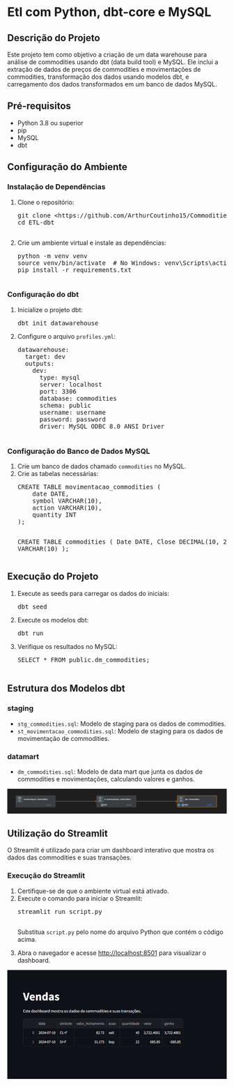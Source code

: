 <h1>Etl com Python, dbt-core e MySQL</h1>
<h2>Descrição do Projeto</h2>
<p>
    Este projeto tem como objetivo a criação de um data warehouse para análise de commodities usando dbt (data build tool) e MySQL. Ele inclui a extração de dados de preços de commodities e movimentações de commodities, transformação dos dados usando modelos dbt, e carregamento dos dados transformados em um banco de dados MySQL.
</p>


<h2>Pré-requisitos</h2>
<ul>
    <li>Python 3.8 ou superior</li>
    <li>pip</li>
    <li>MySQL</li>
    <li>dbt</li>
</ul>

<h2>Configuração do Ambiente</h2>

<h3>Instalação de Dependências</h3>
<ol>
    <li>Clone o repositório:
        <pre>
git clone &lt;https://github.com/ArthurCoutinho15/Commodities-Python-dbt&gt;
cd ETL-dbt
        </pre>
    </li>
    <li>Crie um ambiente virtual e instale as dependências:
        <pre>
python -m venv venv
source venv/bin/activate  # No Windows: venv\Scripts\activate
pip install -r requirements.txt
        </pre>
    </li>
</ol>

<h3>Configuração do dbt</h3>
<ol>
    <li>Inicialize o projeto dbt:
        <pre>dbt init datawarehouse</pre>
    </li>
    <li>Configure o arquivo <code>profiles.yml</code>:
        <pre>
datawarehouse:
  target: dev
  outputs:
    dev:
      type: mysql
      server: localhost
      port: 3306
      database: commodities
      schema: public
      username: username
      password: password
      driver: MySQL ODBC 8.0 ANSI Driver
        </pre>
    </li>
</ol>

<h3>Configuração do Banco de Dados MySQL</h3>
<ol>
    <li>Crie um banco de dados chamado <code>commodities</code> no MySQL.</li>
    <li>Crie as tabelas necessárias:
        <pre>
CREATE TABLE movimentacao_commodities (
    date DATE,
    symbol VARCHAR(10),
    action VARCHAR(10),
    quantity INT
);

CREATE TABLE commodities (
    Date DATE,
    Close DECIMAL(10, 2),
    simbolo VARCHAR(10)
);
        </pre>
    </li>
</ol>

<h2>Execução do Projeto</h2>
<ol>
    <li>Execute as seeds para carregar os dados do iniciais:
        <pre>dbt seed</pre>
    </li>
    <li>Execute os modelos dbt:
        <pre>dbt run</pre>
    </li>
    <li>Verifique os resultados no MySQL:
        <pre>
SELECT * FROM public.dm_commodities;
        </pre>
    </li>
</ol>

<h2>Estrutura dos Modelos dbt</h2>

<h3>staging</h3>
<ul>
    <li><code>stg_commodities.sql</code>: Modelo de staging para os dados de commodities.</li>
    <li><code>st_movimentacao_commodities.sql</code>: Modelo de staging para os dados de movimentação de commodities.</li>
</ul>

<h3>datamart</h3>
<ul>
    <li><code>dm_commodities.sql</code>: Modelo de data mart que junta os dados de commodities e movimentações, calculando valores e ganhos.</li>
</ul>
<img src='https://github.com/ArthurCoutinho15/Commodities-Python-dbt/blob/main/img/Captura%20de%20tela%202024-07-13%20162123.png'>
<h2>Utilização do Streamlit</h2>
<p>
    O Streamlit é utilizado para criar um dashboard interativo que mostra os dados das commodities e suas transações.
</p>

<h3>Execução do Streamlit</h3>
<ol>
    <li>Certifique-se de que o ambiente virtual está ativado.</li>
    <li>Execute o comando para iniciar o Streamlit:
        <pre>
streamlit run script.py
        </pre>
        <p>Substitua <code>script.py</code> pelo nome do arquivo Python que contém o código acima.</p>
    </li>
    <li>Abra o navegador e acesse <a href="http://localhost:8501">http://localhost:8501</a> para visualizar o dashboard.</li>
</ol>
<img src='https://github.com/ArthurCoutinho15/Commodities-Python-dbt/blob/main/img/Captura%20de%20tela%202024-07-13%20121114.png'>





